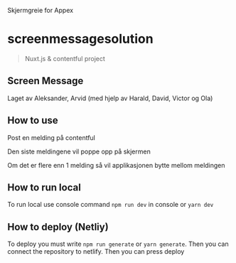 Skjermgreie for Appex

# screenmessagesolution

> Nuxt.js & contentful project
> 
## Screen Message

Laget av Aleksander, Arvid (med hjelp av Harald, David, Victor og Ola)


## How to use

<p align="left">Post en melding på contentful</p>
<p align="left">Den siste meldingene vil poppe opp på skjermen</p>
<p align="left">Om det er flere enn 1 melding så vil applikasjonen bytte mellom meldingen</p>

## How to run local

To run local use console command `npm run dev` in console or `yarn dev`

## How to deploy (Netliy)

To deploy you must write `npm run generate` or `yarn generate`. 
Then you can connect the repository to netlify. Then you can press deploy
<p align="left>Webaddress: https://screenmessageapplication.netlify.app</p>
